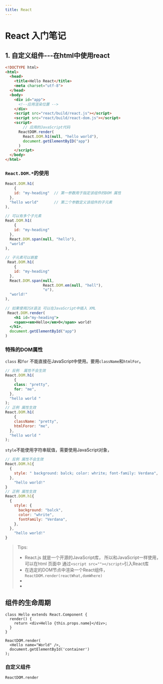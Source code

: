 ```yaml
---
title: React
---
```

#  React 入门笔记

## 1. 自定义组件---在html中使用react

```html
<!DOCTYPE html>
<html>
  <head>
    <title>Hello React</title>
    <meta charset="utf-8"> 
  </head>
  <body>
    <div id="app">
      <!--应用渲染位置 -->
    </div>
    <script src="react/build/react.js"></script>
    <script src="react/build/react-dom.js"></script>
    <script>
    	// 应用的JavaScript代码
      ReactDOM.render(
      	React.DOM.h1(null, "hello world"),
        document.getElementByID("app")
      )
    </script>
  </body>
</html>
```

### `React.DOM.*`的使用

```jsx
React.DOM.h1(
	{
    id: "my-heading"  // 第一参数用于指定该组件的DOM 属性
  },
  "hello world"       // 第二个参数定义该组件的子元素
),
  
// 可以有多个子元素
Reat.DOM.h1(
	{
    id: "my-heading"
  },
  React.DOM.span(null, "hello"),
  "world"
),
  
// 子元素可以嵌套
 Reat.DOM.h1(
	{
    id: "my-heading"
  },
  React.DOM.span(null, 
                 React.DOM.em(null, "hell"),
                 "o"),
  "world!"
), 
  
// 如果使用JSX语法 可以在JavaScript中插入 XML
 React.DOM.render(
	<h1 id="my-heading">
  	<span><em>Hello</em>0</span> world!
  </h1>,
  document.getElementById("app")
)
```



### 特殊的DOM属性

`class` 和`for` 不能直接在JavaScript中使用。要用`className`和`htmlFor`。

```jsx
// 反例  属性不会生效
React.DOM.h1(
	{
    class: "pretty",
    for: "me",
  },
  "hello world "
);
// 正例 属性生效
React.DOM.h1(
	{
    className: "pretty",
    htmlForor: "me",
  },
  "hello world "
);
```

`style`不能使用字符串赋值，需要使用JavaScript对象，

```jsx
// 反例 属性不会生效
React.DOM.h1{
  {
    style: " background: balck; color: whrite; font-family: Verdana",
  },
    "hello world!"
}
// 正例 属性生效
React.DOM.h1{
  {
    style: {
      background: "balck",
      color: "whrite",
      fontFamily: "Verdana",
    },
  },
    "hello world!"
}
```



> Tips: 
>
> - React.js 就是一个开源的JavaScript库， 所以和JavaScript一样使用， 可以在html 页面中 通过`<script src=""></script>`引入React库
> - 在选定的DOM节点中渲染一个React组件，`ReactDOM.render(reactWhat,domWhere)`
> - 
> - 

##  组件的生命周期 

```tsx
class Hello extends React.Component {
  render() {
    return <div>Hello {this.props.name}</div>;
  }
}

ReactDOM.render(
  <Hello name="World" />,
  document.getElementById('container')
);
```

### 自定义组件



`ReactDOM.render`